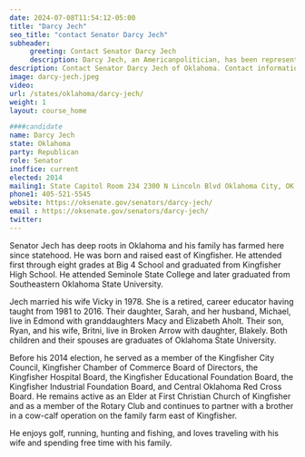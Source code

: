 ```yaml
---
date: 2024-07-08T11:54:12-05:00
title: "Darcy Jech"
seo_title: "contact Senator Darcy Jech"
subheader:
     greeting: Contact Senator Darcy Jech
     description: Darcy Jech, an Americanpolitician, has been representing District 26 in the Oklahoma Senate since his election in 2014.
description: Contact Senator Darcy Jech of Oklahoma. Contact information for Darcy Jech includes email address, phone number, and mailing address.
image: darcy-jech.jpeg
video:
url: /states/oklahoma/darcy-jech/
weight: 1
layout: course_home

####candidate
name: Darcy Jech
state: Oklahoma
party: Republican
role: Senator
inoffice: current
elected: 2014
mailing1: State Capitol Room 234 2300 N Lincoln Blvd Oklahoma City, OK 73105
phone1: 405-521-5545
website: https://oksenate.gov/senators/darcy-jech/
email : https://oksenate.gov/senators/darcy-jech/
twitter:
---
```

Senator Jech has deep roots in Oklahoma and his family has farmed here since statehood. He was born and raised east of Kingfisher. He attended first through eight grades at Big 4 School and graduated from Kingfisher High School. He attended Seminole State College and later graduated from Southeastern Oklahoma State University.

Jech married his wife Vicky in 1978. She is a retired, career educator having taught from 1981 to 2016. Their daughter, Sarah, and her husband, Michael, live in Edmond with granddaughters Macy and Elizabeth Aholt. Their son, Ryan, and his wife, Britni, live in Broken Arrow with daughter, Blakely. Both children and their spouses are graduates of Oklahoma State University.

Before his 2014 election, he served as a member of the Kingfisher City Council, Kingfisher Chamber of Commerce Board of Directors, the Kingfisher Hospital Board, the Kingfisher Educational Foundation Board, the Kingfisher Industrial Foundation Board, and Central Oklahoma Red Cross Board. He remains active as an Elder at First Christian Church of Kingfisher and as a member of the Rotary Club and continues to partner with a brother in a cow-calf operation on the family farm east of Kingfisher.

He enjoys golf, running, hunting and fishing, and loves traveling with his wife and spending free time with his family.
